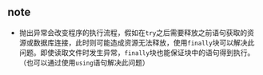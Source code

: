 ## note
- 抛出异常会改变程序的执行流程，假如在`try`之后需要释放之前语句获取的资源或数据库连接，此时则可能造成资源无法释放，使用`finally`块可以解决此问题。即使读取文件时发生异常，`finally`块也能保证块中的语句得到执行。（也可以通过使用`using`语句解决此问题）